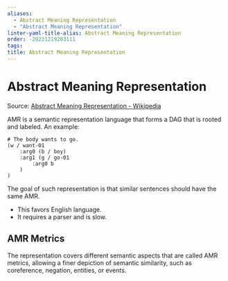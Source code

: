 ```yaml
---
aliases:
  - Abstract Meaning Representation
  - "Abstract Meaning Representation"
linter-yaml-title-alias: Abstract Meaning Representation
order: -20221219203111
tags: 
title: Abstract Meaning Representation
---
```


# Abstract Meaning Representation

Source: [Abstract Meaning Representation - Wikipedia](https://en.wikipedia.org/wiki/Abstract_Meaning_Representation)

AMR is a semantic representation language that forms a DAG that is rooted and labeled. An example:

```
# The body wants to go.
(w / want-01
	:arg0 (b / boy)
	:arg1 (g / go-01
		:arg0 b
	)
)
```

The goal of such representation is that similar sentences should have the same AMR.

- This favors English language.
- It requires a parser and is slow.

## AMR Metrics

The representation covers different semantic aspects that are called AMR metrics, allowing a finer depiction of semantic similarity, such as coreference, negation, entities, or events.

